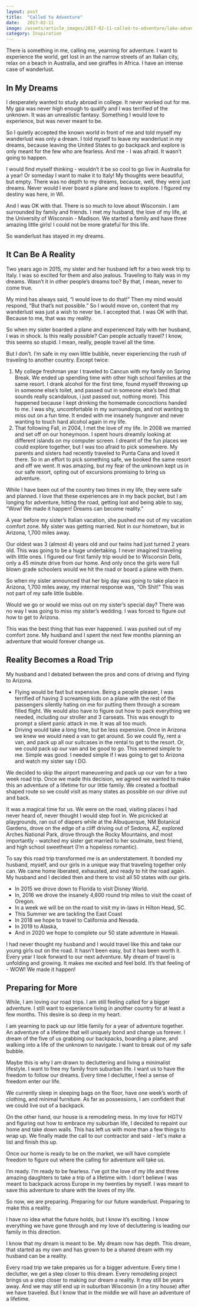 ```yaml
---
layout: post
title:  "Called to Adventure"
date:   2017-02-11
image: /assets/article_images/2017-02-11-called-to-adventure/lake-adventure.jpg
category: Inspiration
---
```


There is something in me, calling me, yearning for adventure. I want to experience the world, get lost in an the narrow streets of an Italian city, relax on a beach in Australia, and see giraffes in Africa. I have an intense case of wanderlust.

## In My Dreams

I desperately wanted to study abroad in college. It never worked out for me. My gpa was never high enough to qualify and I was terrified of the unknown. It was an unrealistic fantasy. Something I would love to experience, but was never meant to be.

So I quietly accepted the known world in front of me and told myself my wanderlust was only a dream. I told myself to leave my wanderlust in my dreams, because leaving the United States to go backpack and explore is only meant for the few who are fearless. And me - I was afraid. It wasn’t going to happen.

I would find myself thinking - wouldn’t it be so cool to go live in Australia for a year! Or someday I want to make it to Italy! My thoughts were beautiful, but empty. There was no depth to my dreams, because, well, they were just dreams. Never would I ever board a plane and leave to explore. I figured my destiny was here, in WI.

And I was OK with that. There is so much to love about Wisconsin. I am surrounded by family and friends. I met my husband, the love of my life, at the University of Wisconsin - Madison. We started a family and have three amazing little girls! I could not be more grateful for this life.

So wanderlust has stayed in my dreams.

## It Can Be A Reality

Two years ago in 2015, my sister and her husband left for a two week trip to Italy. I was so excited for them and also jealous. Traveling to Italy was in my dreams. Wasn’t it in other people’s dreams too? By that, I mean, never to come true.

My mind has always said, “I would love to do that!” Then my mind would respond, “But that’s not possible.” So I would move on, content that my wanderlust was just a wish to never be. I accepted that. I was OK with that. Because to me, that was my reality.

So when my sister boarded a plane and experienced Italy with her husband, I was in shock. Is this really possible? Can people actually travel? I know, this seems so stupid. I mean, really, people travel all the time.

But I don’t. I’m safe in my own little bubble, never experiencing the rush of traveling to another country. Except twice:

1. My college freshman year I traveled to Cancun with my family on Spring Break. We ended up spending time with other high school families at the same resort. I drank alcohol for the first time, found myself throwing up in someone else’s toilet, and passed out in someone else’s bed (that sounds really scandalous, i just passed out, nothing more). This happened because I kept drinking the homemade concoctions handed to me. I was shy, uncomfortable in my surroundings, and not wanting to miss out on a fun time. It ended with me insanely hungover and never wanting to touch hard alcohol again in my life.
2. That following Fall, in 2004, I met the love of my life. In 2008 we married and set off on our honeymoon. I spent hours dreamily looking at different islands on my computer screen. I dreamt of the fun places we could explore together, but I was too afraid to pick somewhere. My parents and sisters had recently traveled to Punta Cana and loved it there. So in an effort to pick something safe, we booked the same resort and off we went. It was amazing, but my fear of the unknown kept us in our safe resort, opting out of excursions promising to bring us adventure.

While I have been out of the country two times in my life, they were safe and planned. I love that these experiences are in my back pocket, but I am longing for adventure, hitting the road, getting lost and being able to say, “Wow! We made it happen! Dreams can become reality.”

A year before my sister’s Italian vacation, she pushed me out of my vacation comfort zone. My sister was getting married. Not in our hometown, but in Arizona, 1,700 miles away.

Our oldest was 3 (almost 4) years old and our twins had just turned 2 years old. This was going to be a huge undertaking. I never imagined traveling with little ones. I figured our first family trip would be to Wisconsin Dells, only a 45 minute drive from our home. And only once the girls were full blown grade schoolers would we hit the road or board a plane with them.

So when my sister announced that her big day was going to take place in Arizona, 1,700 miles away, my internal response was, “Oh Shit!” This was not part of my safe little bubble.

Would we go or would we miss out on my sister’s special day? There was no way I was going to miss my sister’s wedding. I was forced to figure out how to get to Arizona.

This was the best thing that has ever happened. I was pushed out of my comfort zone. My husband and I spent the next few months planning an adventure that would forever change us.

## Reality Becomes a Road Trip

My husband and I debated between the pros and cons of driving and flying to Arizona.

* Flying would be fast but expensive.  Being a people pleaser, I was terrified of having 3 screaming kids on a plane with the rest of the passengers silently hating on me for putting them through a scream filled flight. We would also have to figure out how to pack everything we needed, including our stroller and 3 carseats. This was enough to prompt a silent panic attack in me. It was all too much.
* Driving would take a long time, but be less expensive. Once in Arizona we knew we would need a van to get around. So we could fly, rent a van, and pack up all our suitcases in the rental to get to the resort. Or, we could pack up our van and be good to go. This seemed simple to me. Simple was good. I needed simple if I was going to get to Arizona and watch my sister say I DO.

We decided to skip the airport maneuvering and pack up our van for a two week road trip. Once we made this decision, we agreed we wanted to make this an adventure of a lifetime for our little family. We created a football shaped route so we could visit as many states as possible on our drive out and back.

It was a magical time for us. We were on the road, visiting places I had never heard of, never thought I would step foot in. We picnicked at playgrounds, ran out of diapers while at the Albuquerque, NM Botanical Gardens, drove on the edge of a cliff driving out of Sedona, AZ, explored Arches National Park, drove through the Rocky Mountains, and most importantly - watched my sister get married to her soulmate, best friend, and high school sweetheart (I’m a hopeless romantic).

To say this road trip transformed me is an understatement. It bonded my husband, myself, and our girls in a unique way that traveling together only can. We came home liberated, exhausted, and ready to hit the road again. My husband and I decided then and there to visit all 50 states with our girls.

* In 2015 we drove down to Florida to visit Disney World.
* In, 2016 we drove the insanely 4,600 round trip miles to visit the coast of Oregon.
* In a week we will be on the road to visit my in-laws in Hilton Head, SC.
* This Summer we are tackling the East Coast
* In 2018 we hope to travel to California and Nevada.
* In 2019 to Alaska,
* And in 2020 we hope to complete our 50 state adventure in Hawaii.

I had never thought my husband and I would travel like this and take our young girls out on the road. It hasn’t been easy, but it has been worth it. Every year I look forward to our next adventure. My dream of travel is unfolding and growing. It makes me excited and feel bold. It’s that feeling of - WOW! We made it happen!

## Preparing for More

While, I am loving our road trips. I am still feeling called for a bigger adventure. I still want to experience living in another country for at least a few months. This desire is so deep in my heart.

I am yearning to pack up our little family for a year of adventure together. An adventure of a lifetime that will uniquely bond and change us forever. I dream of the five of us grabbing our backpacks, boarding a plane, and walking into a life of the unknown to navigate. I want to break out of my safe bubble.

Maybe this is why I am drawn to decluttering and living a minimalist lifestyle. I want to free my family from suburban life. I want us to have the freedom to follow our dreams. Every time I declutter, I feel a sense of freedom enter our life.

We currently sleep in sleeping bags on the floor, have one week’s worth of clothing, and minimal furniture. As far as possessions, I am confident that we could live out of a backpack.

On the other hand, our house is a remodeling mess. In my love for HGTV and figuring out how to embrace my suburban life, I decided to repaint our home and take down walls. This has left us with more than a few things to wrap up. We finally made the call to our contractor and said - let's make a list and finish this up.

Once our home is ready to be on the market, we will have complete freedom to figure out where the calling for adventure will take us.

I’m ready. I’m ready to be fearless. I’ve got the love of my life and three amazing daughters to take a trip of a lifetime with. I don’t believe I was meant to backpack across Europe in my twenties by myself. I was meant to save this adventure to share with the loves of my life.

So now, we are preparing. Preparing for our future wanderlust. Preparing to make this a reality.

I have no idea what the future holds, but I know it’s exciting. I know everything we have gone through and my love of decluttering is leading our family in this direction.

I know that my dream is meant to be. My dream now has depth. This dream, that started as my own and has grown to be a shared dream with my husband can be a reality.

Every road trip we take prepares us for a bigger adventure. Every time I declutter, we get a step closer to this dream. Every remodeling project brings us a step closer to making our dream a reality. It may still be years away. And we may still end up in suburban Wisconsin (in a tiny house) after we have traveled. But I know that in the middle we will have an adventure of a lifetime.
